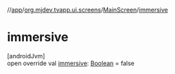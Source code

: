 //[app](../../../index.md)/[org.mjdev.tvapp.ui.screens](../index.md)/[MainScreen](index.md)/[immersive](immersive.md)

# immersive

[androidJvm]\
open override val [immersive](immersive.md): [Boolean](https://kotlinlang.org/api/latest/jvm/stdlib/kotlin/-boolean/index.html) = false
